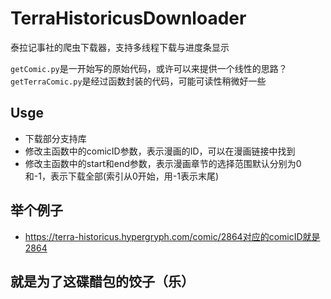 # TerraHistoricusDownloader
泰拉记事社的爬虫下载器，支持多线程下载与进度条显示

`getComic.py`是一开始写的原始代码，或许可以来提供一个线性的思路？
`getTerraComic.py`是经过函数封装的代码，可能可读性稍微好一些

## Usge
- 下载部分支持库
- 修改主函数中的comicID参数，表示漫画的ID，可以在漫画链接中找到
- 修改主函数中的start和end参数，表示漫画章节的选择范围默认分别为0和-1，表示下载全部(索引从0开始，用-1表示末尾)

## 举个例子
- https://terra-historicus.hypergryph.com/comic/2864对应的comicID就是2864

## 就是为了这碟醋包的饺子（乐）
